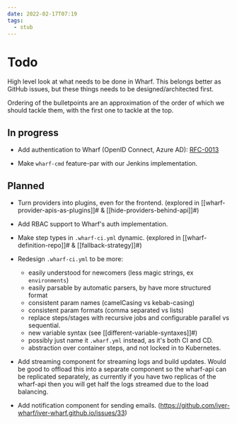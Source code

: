 ```yaml
---
date: 2022-02-17T07:19
tags: 
  - stub
---
```


# Todo

High level look at what needs to be done in Wharf. This belongs better as GitHub
issues, but these things needs to be designed/architected first.

Ordering of the bulletpoints are an approximation of the order of which we
should tackle them, with the first one to tackle at the top.

## In progress

- Add authentication to Wharf (OpenID Connect, Azure AD): [RFC-0013](https://iver-wharf.github.io/rfcs/published/0013-authentication)

- Make `wharf-cmd` feature-par with our Jenkins implementation.

## Planned

- Turn providers into plugins, even for the frontend. (explored in [[wharf-provider-apis-as-plugins]]# & [[hide-providers-behind-api]]#)

- Add RBAC support to Wharf's auth implementation.

- Make step types in `.wharf-ci.yml` dynamic. (explored in [[wharf-definition-repo]]# & [[fallback-strategy]]#)

- Redesign `.wharf-ci.yml` to be more:

  - easily understood for newcomers (less magic strings, ex `environments`)
  - easily parsable by automatic parsers, by have more structured format
  - consistent param names (camelCasing vs kebab-casing)
  - consistent param formats (comma separated vs lists)
  - replace steps/stages with recursive jobs and configurable parallel vs sequential.
  - new variable syntax (see [[different-variable-syntaxes]]#)
  - possibly just name it `.wharf.yml` instead, as it's both CI and CD.
  - abstraction over container steps, and not locked in to Kubernetes.

- Add streaming component for streaming logs and build updates. Would be good
  to offload this into a separate component so the wharf-api can be replicated
  separately, as currently if you have two replicas of the wharf-api then you
  will get half the logs streamed due to the load balancing.

- Add notification component for sending emails. (<https://github.com/iver-wharf/iver-wharf.github.io/issues/33>)
